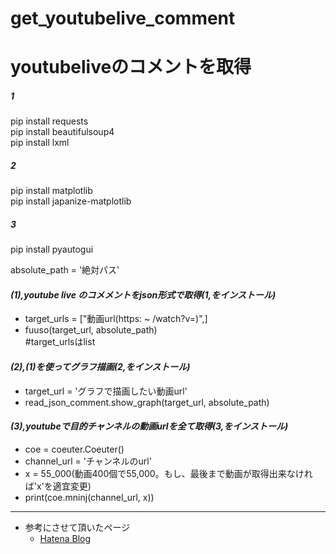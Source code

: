 # get_youtubelive_comment
# youtubeliveのコメントを取得  

##### 1  
pip install requests  
pip install beautifulsoup4  
pip install lxml  
  
##### 2  
pip install matplotlib  
pip install japanize-matplotlib  
  
##### 3  
pip install pyautogui  
  
absolute_path = '絶対パス'  

#### *(1),youtube live のコメメントをjson形式で取得(1,をインストール)*  
- target_urls = ["動画url(https: ~ /watch?v=)",]    
- fuuso(target_url, absolute_path)   
#target_urlsはlist  
  
#### *(2),(1)を使ってグラフ描画(2,をインストール)*  
- target_url = 'グラフで描画したい動画url'  
- read_json_comment.show_graph(target_url, absolute_path)  
  
#### *(3),youtubeで目的チャンネルの動画urlを全て取得(3,をインストール)*  
- coe = coeuter.Coeuter()  
- channel_url = 'チャンネルのurl'  
- x = 55_000(動画400個で55,000。もし、最後まで動画が取得出来なければ'x'を適宜変更)  
- print(coe.mninj(channel_url, x))  
  
______  
- 参考にさせて頂いたページ  
     - [Hatena Blog](http://watagassy.hatenablog.com/entry/2018/10/08/132939)
